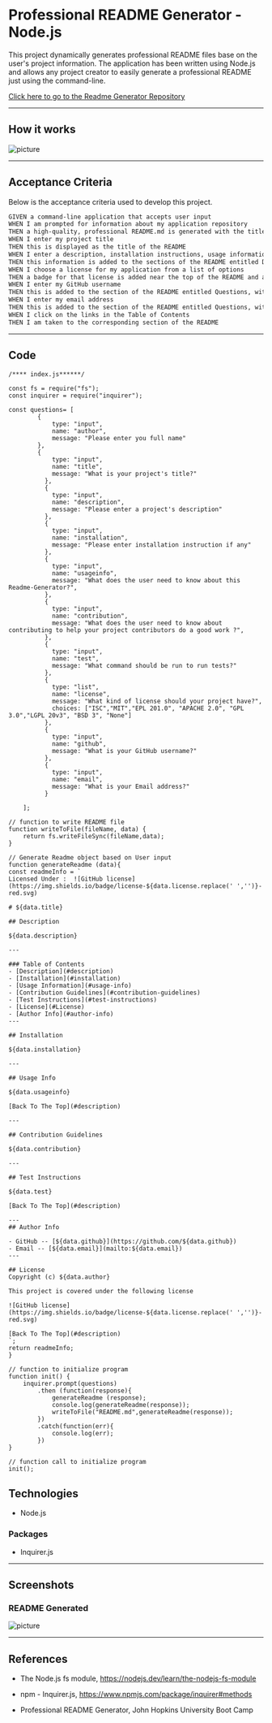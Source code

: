 # Professional README Generator - Node.js

This project dynamically generates professional README files base on the user's project information. The application has been written using Node.js and allows any project creator to easily generate a professional README just using the command-line.


[Click here to go to the Readme Generator Repository](https://github.com/chernanma/Readme-Generator)


---
## How it works


![picture](./Assets/images/readmegenerator.gif)


---

## Acceptance Criteria 

Below is the acceptance criteria used to develop this project.

```md
GIVEN a command-line application that accepts user input
WHEN I am prompted for information about my application repository
THEN a high-quality, professional README.md is generated with the title of my project and sections entitled Description, Table of Contents, Installation, Usage, License, Contributing, Tests, and Questions
WHEN I enter my project title
THEN this is displayed as the title of the README
WHEN I enter a description, installation instructions, usage information, contribution guidelines, and test instructions
THEN this information is added to the sections of the README entitled Description, Installation, Usage, Contributing, and Tests
WHEN I choose a license for my application from a list of options
THEN a badge for that license is added near the top of the README and a notice is added to the section of the README entitled License that explains which license the application is covered under
WHEN I enter my GitHub username
THEN this is added to the section of the README entitled Questions, with a link to my GitHub profile
WHEN I enter my email address
THEN this is added to the section of the README entitled Questions, with instructions on how to reach me with additional questions
WHEN I click on the links in the Table of Contents
THEN I am taken to the corresponding section of the README
```

---

## Code 

``` JS
/**** index.js******/

const fs = require("fs");
const inquirer = require("inquirer");

const questions= [
        {
            type: "input",
            name: "author",
            message: "Please enter you full name"
        },    
        {
            type: "input",
            name: "title",
            message: "What is your project's title?"
          },
          {
            type: "input",
            name: "description",
            message: "Please enter a project's description"
          },
          {
            type: "input",
            name: "installation",
            message: "Please enter installation instruction if any"            
          },
          {
            type: "input",
            name: "usageinfo",
            message: "What does the user need to know about this Readme-Generator?",
          },
          {
            type: "input",
            name: "contribution",
            message: "What does the user need to know about contributing to help your project contributors do a good work ?",
          },
          {
            type: "input",
            name: "test",
            message: "What command should be run to run tests?"            
          },
          { 
            type: "list",
            name: "license",
            message: "What kind of license should your project have?",
            choices: ["ISC","MIT","EPL 201.0", "APACHE 2.0", "GPL 3.0","LGPL 20v3", "BSD 3", "None"]
          },
          {
            type: "input",
            name: "github",
            message: "What is your GitHub username?"
          },
          {
            type: "input",
            name: "email",
            message: "What is your Email address?"
          }

    ];

// function to write README file
function writeToFile(fileName, data) {
    return fs.writeFileSync(fileName,data);
}

// Generate Readme object based on User input
function generateReadme (data){
const readmeInfo = `
Licensed Under :  ![GitHub license](https://img.shields.io/badge/license-${data.license.replace(' ','')}-red.svg)

# ${data.title}

## Description

${data.description}

---

### Table of Contents
- [Description](#description)
- [Installation](#installation)
- [Usage Information](#usage-info)
- [Contribution Guidelines](#contribution-guidelines)
- [Test Instructions](#test-instructions)
- [License](#License)
- [Author Info](#author-info)
---
    
## Installation

${data.installation}

---

## Usage Info

${data.usageinfo}

[Back To The Top](#description)

---

## Contribution Guidelines

${data.contribution}

---

## Test Instructions

${data.test}

[Back To The Top](#description)

---     
## Author Info

- GitHub -- [${data.github}](https://github.com/${data.github})
- Email -- [${data.email}](mailto:${data.email})
---

## License
Copyright (c) ${data.author}

This project is covered under the following license

![GitHub license](https://img.shields.io/badge/license-${data.license.replace(' ','')}-red.svg)   

[Back To The Top](#description)
`;
return readmeInfo;
}

// function to initialize program
function init() {
    inquirer.prompt(questions)
        .then (function(response){              
            generateReadme (response);
            console.log(generateReadme(response));
            writeToFile("README.md",generateReadme(response));
        })
        .catch(function(err){
            console.log(err);
        })
}

// function call to initialize program
init();

```

## Technologies

- Node.js

### Packages

-  Inquirer.js 

---

## Screenshots

### README Generated

![picture](./Assets/images/readme.jpg)


---
## References

- The Node.js fs module, https://nodejs.dev/learn/the-nodejs-fs-module

- npm - Inquirer.js, https://www.npmjs.com/package/inquirer#methods

- Professional README Generator, John Hopkins University Boot Camp

